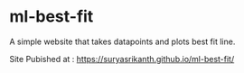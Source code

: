 # ml-best-fit
A simple website that takes datapoints and plots best fit line.

Site Pubished at : https://suryasrikanth.github.io/ml-best-fit/
